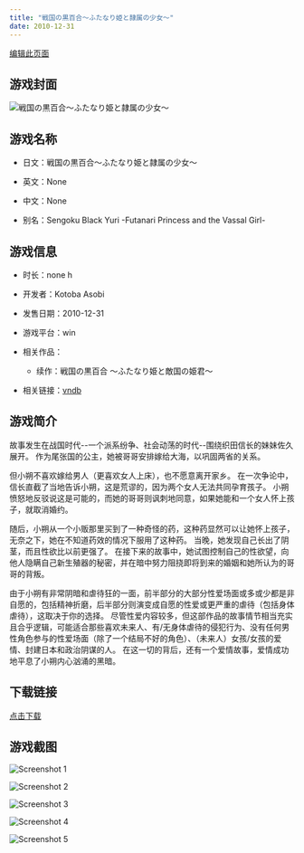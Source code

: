 ```yaml
---
title: "戦国の黒百合～ふたなり姫と隷属の少女～"
date: 2010-12-31
---
```

[编辑此页面](https://github.com/ACG-3/ADV3-source/blob/main/source/_posts/games/%E6%88%A6%E5%9B%BD%E3%81%AE%E9%BB%92%E7%99%BE%E5%90%88%EF%BD%9E%E3%81%B5%E3%81%9F%E3%81%AA%E3%82%8A%E5%A7%AB%E3%81%A8%E9%9A%B7%E5%B1%9E%E3%81%AE%E5%B0%91%E5%A5%B3%EF%BD%9E.md)

## 游戏封面

![戦国の黒百合～ふたなり姫と隷属の少女～](https%3A//pan.timero.xyz/onedrive/img_lib_001/%E6%88%A6%E5%9B%BD%E3%81%AE%E9%BB%92%E7%99%BE%E5%90%88%EF%BD%9E%E3%81%B5%E3%81%9F%E3%81%AA%E3%82%8A%E5%A7%AB%E3%81%A8%E9%9A%B7%E5%B1%9E%E3%81%AE%E5%B0%91%E5%A5%B3%EF%BD%9E_cover.avif)


## 游戏名称

- 日文：戦国の黒百合～ふたなり姫と隷属の少女～
- 英文：None
- 中文：None

- 别名：Sengoku Black Yuri -Futanari Princess and the Vassal Girl-


## 游戏信息

- 时长：none h
- 开发者：Kotoba Asobi
- 发售日期：2010-12-31
- 游戏平台：win
- 相关作品：
   - 续作：戦国の黒百合 ～ふたなり姫と敵国の姫君～

- 相关链接：[vndb](https://vndb.org/v11956)


## 游戏简介

故事发生在战国时代--一个派系纷争、社会动荡的时代--围绕织田信长的妹妹佐久展开。  作为尾张国的公主，她被哥哥安排嫁给大海，以巩固两省的关系。

但小朔不喜欢嫁给男人（更喜欢女人上床），也不愿意离开家乡。  在一次争论中，信长直截了当地告诉小朔，这是荒谬的，因为两个女人无法共同孕育孩子。  小朔愤怒地反驳说这是可能的，而她的哥哥则讽刺地同意，如果她能和一个女人怀上孩子，就取消婚约。  

随后，小朔从一个小贩那里买到了一种奇怪的药，这种药显然可以让她怀上孩子，无奈之下，她在不知道药效的情况下服用了这种药。  当晚，她发现自己长出了阴茎，而且性欲比以前更强了。  在接下来的故事中，她试图控制自己的性欲望，向他人隐瞒自己新生殖器的秘密，并在暗中努力阻挠即将到来的婚姻和她所认为的哥哥的背叛。

由于小朔有非常阴暗和虐待狂的一面，前半部分的大部分性爱场面或多或少都是非自愿的，包括精神折磨，后半部分则演变成自愿的性爱或更严重的虐待（包括身体虐待），这取决于你的选择。  尽管性爱内容较多，但这部作品的故事情节相当充实且合乎逻辑，可能适合那些喜欢未来人、有/无身体虐待的侵犯行为、没有任何男性角色参与的性爱场面（除了一个结局不好的角色）、（未来人）女孩/女孩的爱情、封建日本和政治阴谋的人。  在这一切的背后，还有一个爱情故事，爱情成功地平息了小朔内心汹涌的黑暗。


## 下载链接

[点击下载](https://pan.timero.xyz/onedrive/adv_lib_001/%E6%88%A6%E5%9B%BD%E3%81%AE%E9%BB%92%E7%99%BE%E5%90%88%EF%BD%9E%E3%81%B5%E3%81%9F%E3%81%AA%E3%82%8A%E5%A7%AB%E3%81%A8%E9%9A%B7%E5%B1%9E%E3%81%AE%E5%B0%91%E5%A5%B3%EF%BD%9E)


## 游戏截图


![Screenshot 1](https%3A//pan.timero.xyz/onedrive/img_lib_001/%E6%88%A6%E5%9B%BD%E3%81%AE%E9%BB%92%E7%99%BE%E5%90%88%EF%BD%9E%E3%81%B5%E3%81%9F%E3%81%AA%E3%82%8A%E5%A7%AB%E3%81%A8%E9%9A%B7%E5%B1%9E%E3%81%AE%E5%B0%91%E5%A5%B3%EF%BD%9E_Screenshot_1.avif)

![Screenshot 2](https%3A//pan.timero.xyz/onedrive/img_lib_001/%E6%88%A6%E5%9B%BD%E3%81%AE%E9%BB%92%E7%99%BE%E5%90%88%EF%BD%9E%E3%81%B5%E3%81%9F%E3%81%AA%E3%82%8A%E5%A7%AB%E3%81%A8%E9%9A%B7%E5%B1%9E%E3%81%AE%E5%B0%91%E5%A5%B3%EF%BD%9E_Screenshot_2.avif)

![Screenshot 3](https%3A//pan.timero.xyz/onedrive/img_lib_001/%E6%88%A6%E5%9B%BD%E3%81%AE%E9%BB%92%E7%99%BE%E5%90%88%EF%BD%9E%E3%81%B5%E3%81%9F%E3%81%AA%E3%82%8A%E5%A7%AB%E3%81%A8%E9%9A%B7%E5%B1%9E%E3%81%AE%E5%B0%91%E5%A5%B3%EF%BD%9E_Screenshot_3.avif)

![Screenshot 4](https%3A//pan.timero.xyz/onedrive/img_lib_001/%E6%88%A6%E5%9B%BD%E3%81%AE%E9%BB%92%E7%99%BE%E5%90%88%EF%BD%9E%E3%81%B5%E3%81%9F%E3%81%AA%E3%82%8A%E5%A7%AB%E3%81%A8%E9%9A%B7%E5%B1%9E%E3%81%AE%E5%B0%91%E5%A5%B3%EF%BD%9E_Screenshot_4.avif)

![Screenshot 5](https%3A//pan.timero.xyz/onedrive/img_lib_001/%E6%88%A6%E5%9B%BD%E3%81%AE%E9%BB%92%E7%99%BE%E5%90%88%EF%BD%9E%E3%81%B5%E3%81%9F%E3%81%AA%E3%82%8A%E5%A7%AB%E3%81%A8%E9%9A%B7%E5%B1%9E%E3%81%AE%E5%B0%91%E5%A5%B3%EF%BD%9E_Screenshot_5.avif)

